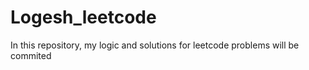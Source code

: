 # Logesh_leetcode
In this repository, my logic and solutions for leetcode problems will be commited
